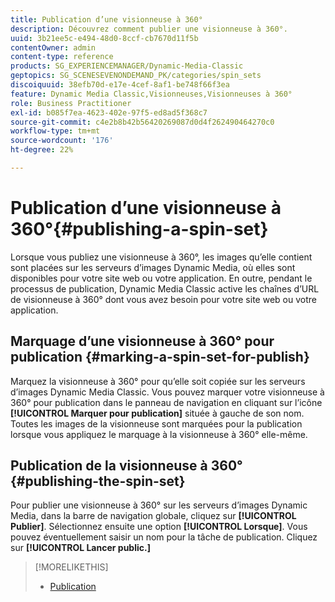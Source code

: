 ```yaml
---
title: Publication d’une visionneuse à 360°
description: Découvrez comment publier une visionneuse à 360°.
uuid: 3b21ee5c-e494-48d0-8ccf-cb7670d11f5b
contentOwner: admin
content-type: reference
products: SG_EXPERIENCEMANAGER/Dynamic-Media-Classic
geptopics: SG_SCENESEVENONDEMAND_PK/categories/spin_sets
discoiquuid: 38efb70d-e17e-4cef-8af1-be748f66f3ea
feature: Dynamic Media Classic,Visionneuses,Visionneuses à 360°
role: Business Practitioner
exl-id: b085f7ea-4623-402e-97f5-ed8ad5f368c7
source-git-commit: c4e2b8b42b56420269087d0d4f262490464270c0
workflow-type: tm+mt
source-wordcount: '176'
ht-degree: 22%

---
```


# Publication d’une visionneuse à 360°{#publishing-a-spin-set}

Lorsque vous publiez une visionneuse à 360°, les images qu’elle contient sont placées sur les serveurs d’images Dynamic Media, où elles sont disponibles pour votre site web ou votre application. En outre, pendant le processus de publication, Dynamic Media Classic active les chaînes d’URL de visionneuse à 360° dont vous avez besoin pour votre site web ou votre application.

## Marquage d’une visionneuse à 360° pour publication {#marking-a-spin-set-for-publish}

Marquez la visionneuse à 360° pour qu’elle soit copiée sur les serveurs d’images Dynamic Media Classic. Vous pouvez marquer votre visionneuse à 360° pour publication dans le panneau de navigation en cliquant sur l’icône **[!UICONTROL Marquer pour publication]** située à gauche de son nom. Toutes les images de la visionneuse sont marquées pour la publication lorsque vous appliquez le marquage à la visionneuse à 360° elle-même.

## Publication de la visionneuse à 360° {#publishing-the-spin-set}

Pour publier une visionneuse à 360° sur les serveurs d’images Dynamic Media, dans la barre de navigation globale, cliquez sur **[!UICONTROL Publier]**. Sélectionnez ensuite une option **[!UICONTROL Lorsque]**. Vous pouvez éventuellement saisir un nom pour la tâche de publication. Cliquez sur **[!UICONTROL Lancer public.]**

>[!MORELIKETHIS]
>
>* [Publication](publishing-files.md#publishing_files)

